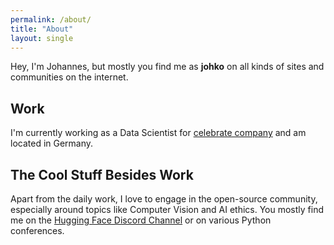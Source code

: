 ```yaml
---
permalink: /about/
title: "About"
layout: single
---
```


Hey, I'm Johannes, but mostly you find me as **johko** on all kinds of sites and communities on the internet.

## Work
I'm currently working as a Data Scientist for [celebrate company](https://www.celebrate.company/) and am located in Germany.

## The Cool Stuff Besides Work
Apart from the daily work, I love to engage in the open-source community, especially around topics like Computer Vision and AI ethics. You mostly find me on the [Hugging Face Discord Channel](https://hf.co/join/discord) or on various Python conferences.